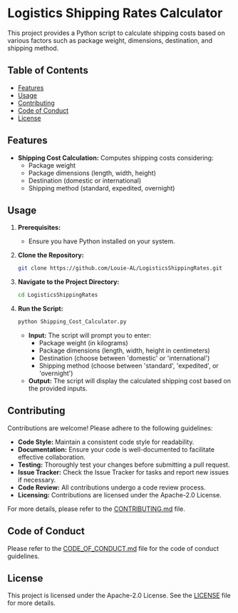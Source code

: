 # Logistics Shipping Rates Calculator

This project provides a Python script to calculate shipping costs based on various factors such as package weight, dimensions, destination, and shipping method.

## Table of Contents

- [Features](#features)
- [Usage](#usage)
- [Contributing](#contributing)
- [Code of Conduct](#code-of-conduct)
- [License](#license)

## Features

- **Shipping Cost Calculation:** Computes shipping costs considering:
  - Package weight
  - Package dimensions (length, width, height)
  - Destination (domestic or international)
  - Shipping method (standard, expedited, overnight)

## Usage

1. **Prerequisites:**
   - Ensure you have Python installed on your system.

2. **Clone the Repository:**
   ```bash
   git clone https://github.com/Louie-AL/LogisticsShippingRates.git
   ```

3. **Navigate to the Project Directory:**
   ```bash
   cd LogisticsShippingRates
   ```

4. **Run the Script:**
   ```bash
   python Shipping_Cost_Calculator.py
   ```
   - **Input:** The script will prompt you to enter:
     - Package weight (in kilograms)
     - Package dimensions (length, width, height in centimeters)
     - Destination (choose between 'domestic' or 'international')
     - Shipping method (choose between 'standard', 'expedited', or 'overnight')
   - **Output:** The script will display the calculated shipping cost based on the provided inputs.

## Contributing

Contributions are welcome! Please adhere to the following guidelines:

- **Code Style:** Maintain a consistent code style for readability.
- **Documentation:** Ensure your code is well-documented to facilitate effective collaboration.
- **Testing:** Thoroughly test your changes before submitting a pull request.
- **Issue Tracker:** Check the Issue Tracker for tasks and report new issues if necessary.
- **Code Review:** All contributions undergo a code review process.
- **Licensing:** Contributions are licensed under the Apache-2.0 License.

For more details, please refer to the [CONTRIBUTING.md](CONTRIBUTING.md) file.

## Code of Conduct

Please refer to the [CODE_OF_CONDUCT.md](CODE_OF_CONDUCT.md) file for the code of conduct guidelines.

## License

This project is licensed under the Apache-2.0 License. See the [LICENSE](LICENSE) file for more details.
